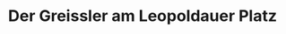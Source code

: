 ---
title: "Der Greissler am Leopoldauer Platz"
url: /wien/der-greissler-am-leopoldauer-platz/
shop: Kiosk
---